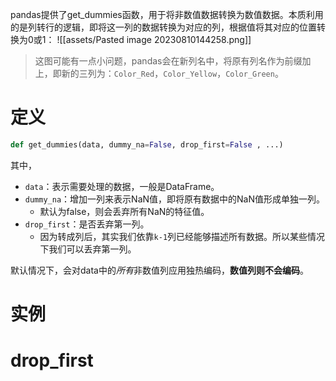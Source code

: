 pandas提供了get_dummies函数，用于将非数值数据转换为数值数据。本质利用的是列转行的逻辑，即将这一列的数据转换为对应的列，根据值将其对应的位置转换为0或1：
![[assets/Pasted image 20230810144258.png]]
> 这图可能有一点小问题，pandas会在新列名中，将原有列名作为前缀加上，即新的三列为：`Color_Red`，`Color_Yellow`，`Color_Green`。
# 定义
```python
def get_dummies(data, dummy_na=False, drop_first=False , ...)
```
其中，
- `data`：表示需要处理的数据，一般是DataFrame。
- `dummy_na`：增加一列来表示NaN值，即将原有数据中的NaN值形成单独一列。
	- 默认为false，则会丢弃所有NaN的特征值。
- `drop_first`：是否丢弃第一列。
	- 因为转成列后，其实我们依靠`k-1`列已经能够描述所有数据。所以某些情况下我们可以丢弃第一列。

默认情况下，会对data中的*所有*非数值列应用独热编码，**数值列则不会编码**。

# 实例



# drop_first